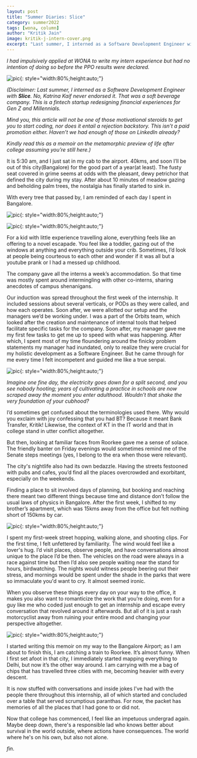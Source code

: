 ```yaml
---
layout: post
title: "Summer Diaries: Slice"
category: summer2022
tags: [wona, column]
author: "Kritik Jain"
image: kritik-j-intern-cover.png
excerpt: "Last summer, I interned as a Software Development Engineer with Slice. No, Katrina Kaif never endorsed it. That was a soft beverage company. This is a fintech startup redesigning financial experiences for Gen Z and Millennials."
---
```


_I had impulsively applied at WONA to write my intern experience but had no intention of doing so before the PPO results were declared._

![pic](/images/posts/kritik-j-01.png){: style="width:80%;height:auto;"}

_(Disclaimer: Last summer, I interned as a Software Development Engineer with **Slice**. No, Katrina Kaif never endorsed it. That was a soft beverage company. This is a fintech startup redesigning financial experiences for Gen Z and Millennials._

_Mind you, this article will not be one of those motivational steroids to get you to start coding, nor does it entail a rejection backstory. This isn’t a paid promotion either. Haven’t we had enough of those on LinkedIn already?_

_Kindly read this as a memoir on the metamorphic preview of life after college assuming you’re still here.)_

It is 5:30 am, and I just sat in my cab to the airport. 40kms, and soon I’ll be out of this city(Bangalore) for the good part of a year(at least). The fusty seat covered in grime seems at odds with the pleasant, dewy petrichor that defined the city during my stay. After about 10 minutes of meadow gazing and beholding palm trees, the nostalgia has finally started to sink in.

With every tree that passed by, I am reminded of each day I spent in Bangalore.

![pic](/images/posts/kritik-j-02.png){: style="width:80%;height:auto;"}

![pic](/images/posts/kritik-j-03.png){: style="width:80%;height:auto;"}

For a kid with little experience travelling alone, everything feels like an offering to a novel escapade. You feel like a toddler, gazing out of the windows at anything and everything outside your crib. Sometimes, I’d look at people being courteous to each other and wonder if it was all but a youtube prank or I had a messed up childhood.

The company gave all the interns a week’s accommodation. So that time was mostly spent around intermingling with other co-interns, sharing anecdotes of campus shenanigans.

Our induction was spread throughout the first week of the internship. It included sessions about several verticals, or PODs as they were called, and how each operates. Soon after, we were allotted our setup and the managers we’d be working under. I was a part of the Orbits team, which looked after the creation and maintenance of internal tools that helped facilitate specific tasks for the company. Soon after, my manager gave me my first few tasks to get me up to speed with what was happening. After which, I spent most of my time floundering around the finicky problem statements my manager had inundated, only to realize they were crucial for my holistic development as a Software Engineer. But he came through for me every time I felt incompetent and guided me like a true senpai.

![pic](/images/posts/kritik-j-04.png){: style="width:80%;height:auto;"}

_Imagine one fine day, the electricity goes down for a split second, and you see nobody hooting; years of cultivating a practice in schools are now scraped away the moment you enter adulthood. Wouldn’t that shake the very foundation of your cubhood?_

I’d sometimes get confused about the terminologies used there. Why would you exclaim with joy confessing that you had BT? Because it meant Bank Transfer, Kritik! Likewise, the context of KT in the IT world and that in college stand in utter conflict altogether. 

But then, looking at familiar faces from Roorkee gave me a sense of solace. The friendly banter on Friday evenings would sometimes remind me of the Senate steps meetings (yes, I belong to the era when those were relevant). 

The city's nightlife also had its own bedazzle. Having the streets festooned with pubs and cafes, you’d find all the places overcrowded and exorbitant, especially on the weekends. 

Finding a place to sit involved days of planning, but booking and reaching there meant two different things because time and distance don’t follow the usual laws of physics in Bangalore. After the first week, I shifted to my brother’s apartment, which was 15kms away from the office but felt nothing short of 150kms by car.

![pic](/images/posts/kritik-j-05.png){: style="width:80%;height:auto;"}

I spent my first-week street hopping, walking alone, and shooting clips. For the first time, I felt unfettered by familiarity. The wind would feel like a lover's hug. I’d visit places, observe people, and have conversations almost unique to the place I’d be then. The vehicles on the road were always in a race against time but then I’d also see people waiting near the stand for hours, birdwatching. The nights would witness people beering out their stress, and mornings would be spent under the shade in the parks that were so immaculate you'd want to cry. It almost seemed ironic. 

When you observe these things every day on your way to the office, it makes you also want to romanticize the work that you’re doing, even for a guy like me who coded just enough to get an internship and escape every conversation that revolved around it afterwards. But all of it is just a rash motorcyclist away from ruining your entire mood and changing your perspective altogether.

![pic](/images/posts/kritik-j-06.png){: style="width:80%;height:auto;"}

I started writing this memoir on my way to the Bangalore Airport; as I am about to finish this, I am catching a train to Roorkee. It’s almost funny. When I first set afoot in that city, I immediately started mapping everything to Delhi, but now it’s the other way around. I am carrying with me a bag of chips that has travelled three cities with me, becoming heavier with every descent.

It is now stuffed with conversations and inside jokes I’ve had with the people there throughout this internship, all of which started and concluded over a table that served scrumptious paranthas. For now, the packet has memories of all the places that I had gone to or did not.

Now that college has commenced, I feel like an impetuous undergrad again. Maybe deep down, there's a responsible lad who knows better about survival in the world outside, where actions have consequences. The world where he's on his own, but also not alone.

_fin._
